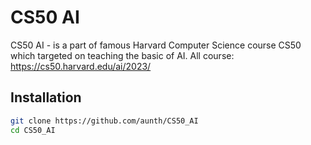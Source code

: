 # CS50 AI

CS50 AI - is a part of famous Harvard Computer Science course CS50 which targeted on teaching the basic of AI.
All course: https://cs50.harvard.edu/ai/2023/

## Installation
```bash
git clone https://github.com/aunth/CS50_AI
cd CS50_AI
```